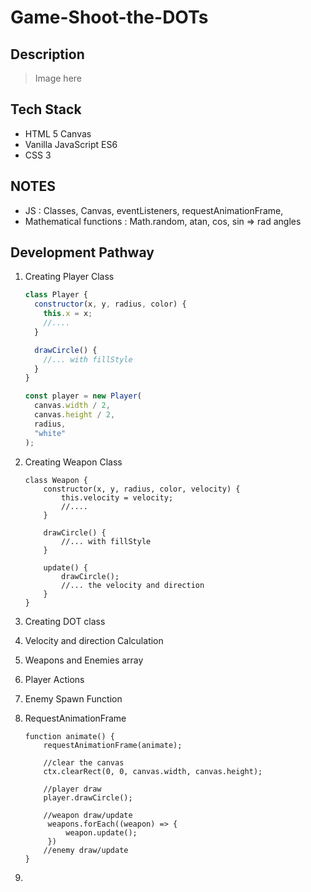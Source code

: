 # Game-Shoot-the-DOTs

## Description

> Image here

## Tech Stack

- HTML 5 Canvas
- Vanilla JavaScript ES6
- CSS 3

## NOTES

- JS : Classes, Canvas, eventListeners, requestAnimationFrame,
- Mathematical functions : Math.random, atan, cos, sin => rad angles

## Development Pathway

1. Creating Player Class

   ```js
   class Player {
     constructor(x, y, radius, color) {
       this.x = x;
       //....
     }

     drawCircle() {
       //... with fillStyle
     }
   }

   const player = new Player(
     canvas.width / 2,
     canvas.height / 2,
     radius,
     "white"
   );
   ```

2. Creating Weapon Class

   ```JS
   class Weapon {
       constructor(x, y, radius, color, velocity) {
           this.velocity = velocity;
           //....
       }

       drawCircle() {
           //... with fillStyle
       }

       update() {
           drawCircle();
           //... the velocity and direction
       }
   }
   ```

3. Creating DOT class
4. Velocity and direction Calculation
5. Weapons and Enemies array
6. Player Actions
7. Enemy Spawn Function
8. RequestAnimationFrame

   ```JS
   function animate() {
       requestAnimationFrame(animate);

       //clear the canvas
       ctx.clearRect(0, 0, canvas.width, canvas.height);

       //player draw
       player.drawCircle();

       //weapon draw/update
        weapons.forEach((weapon) => {
            weapon.update();
        })
       //enemy draw/update
   }
   ```

9.
